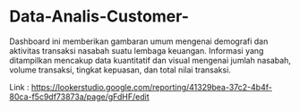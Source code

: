 # Data-Analis-Customer-
Dashboard ini memberikan gambaran umum mengenai demografi dan aktivitas transaksi nasabah suatu lembaga keuangan. Informasi yang ditampilkan mencakup data kuantitatif dan visual mengenai jumlah nasabah, volume transaksi, tingkat kepuasan, dan total nilai transaksi.

Link : https://lookerstudio.google.com/reporting/41329bea-37c2-4b4f-80ca-f5c9df73873a/page/gFdHF/edit
